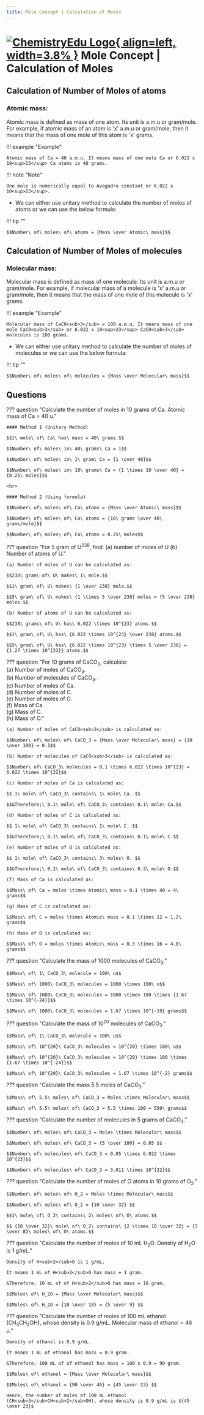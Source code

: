 ```yaml
---
title: Mole Concept | Calculation of Moles
---
```


# [![ChemistryEdu Logo](../../images/favicon.svg){ align=left, width=3.8% }](../../index.md)  Mole Concept | Calculation of Moles

## Calculation of Number of Moles of atoms

### Atomic mass: 

Atomic mass is defined as mass of one atom. Its unit is a.m.u or gram/mole. For example, if atomic mass of an atom is 'x' a.m.u or gram/mole, then it means that the mass of one mole of this atom is 'x' grams.

!!! example "Example"

    Atomic mass of Ca = 40 a.m.u. It means mass of one mole Ca or 6.022 x 10<sup>23</sup> Ca atoms is 40 grams.

!!! note "Note"

    One mole is numerically equal to Avogadro constant or 6.022 x 10<sup>23</sup>.

* We can either use unitary method to calculate the number of moles of atoms or we can use the below formula:

!!! tip ""
    
    $$Number\ of\ moles\ of\ atoms = {Mass \over Atomic\ mass}$$

## Calculation of Number of Moles of molecules

### Molecular mass:

Molecular mass is defined as mass of one molecule. Its unit is a.m.u or gram/mole. 
For example, if molecular mass of a molecule is 'x' a.m.u or gram/mole, then it means that the mass of one mole of this molecule is 'x' grams.

!!! example "Example"

    Molecular mass of CaCO<sub>3</sub> = 100 a.m.u. It means mass of one mole CaCO<sub>3</sub> or 6.022 x 10<sup>23</sup> CaCO<sub>3</sub> molecules is 100 grams.

* We can either use unitary method to calculate the number of moles of molecules or we can use the below formula:

!!! tip ""
    
    $$Number\ of\ moles\ of\ molecules = {Mass \over Molecular\ mass}$$

## Questions

??? question "Calculate the number of moles in 10 grams of Ca. Atomic mass of Ca = 40 u."

    #### Method 1 (Unitary Method)
              
    $$1\ mole\ of\ Ca\ has\ mass = 40\ grams.$$
              
    $$Number\ of\ moles\ in\ 40\ grams\ Ca = 1$$
              
    $$Number\ of\ moles\ in\ 1\ gram\ Ca = {1 \over 40}$$
              
    $$Number\ of\ moles\ in\ 10\ grams\ Ca = {1 \times 10 \over 40} = {0.25\ moles}$$

    <hr>
              
    #### Method 2 (Using formula)

    $$Number\ of\ moles\ of\ Ca\ atoms = {Mass \over Atomic\ mass}$$
    
    $$Number\ of\ moles\ of\ Ca\ atoms = {10\ grams \over 40\ grams/mole}$$
    
    $$Number\ of\ moles\ of\ Ca\ atoms = 0.25\ moles$$

??? question "For 5 gram of U<sup>238</sup>, find: (a) number of moles of U (b) Number of atoms of U."

    (a) Number of moles of U can be calculated as:
    
    $$238\ gram\ of\ U\ makes\ 1\ mole.$$
              
    $$1\ gram\ of\ U\ makes\ {1 \over 238} mole.$$
              
    $$5\ gram\ of\ U\ makes\ {1 \times 5 \over 238} moles = {5 \over 238} moles.$$
              
    (b) Number of atoms of U can be calculated as:
              
    $$238\ grams\ of\ U\ has\ 6.022 \times 10^{23} atoms.$$
              
    $$1\ gram\ of\ U\ has\ {6.022 \times 10^{23} \over 238} atoms.$$
              
    $$5\ gram\ of\ U\ has\ {6.022 \times 10^{23} \times 5 \over 238} = {1.27 \times 10^{22}} atoms.$$

??? question "For 10 grams of CaCO<sub>3</sub>, calculate:<br>(a) Number of moles of CaCO<sub>3</sub>.<br>(b) Number of molecules of CaCO<sub>3</sub>.<br>(c) Number of moles of Ca.<br>(d) Number of moles of C.<br>(e) Number of moles of O.<br>(f) Mass of Ca.<br>(g) Mass of C.<br>(h) Mass of O."

    (a) Number of moles of CaCO<sub>3</sub> is calculated as:
              
    $$Number\ of\ moles\ of\ CaCO_3 = {Mass \over Molecular\ mass} = {10 \over 100} = 0.1$$

    (b) Number of molecules of CaCO<sub>3</sub> is calculated as:
              
    $$Number\ of\ CaCO_3\ molecules = 0.1 \times 6.022 \times 10^{23} = 6.022 \times 10^{22}$$
              
    (c) Number of moles of Ca is calculated as:
              
    $$ 1\ mole\ of\ CaCO_3\ contains\ 1\ mole\ Ca. $$
              
    $$&Therefore;\ 0.1\ mole\ of\ CaCO_3\ contains\ 0.1\ mole\ Ca.$$
              
    (d) Number of moles of C is calculated as:
              
    $$ 1\ mole\ of\ CaCO_3\ contains\ 1\ mole\ C. $$
              
    $$&Therefore;\ 0.1\ mole\ of\ CaCO_3\ contains\ 0.1\ mole\ C.$$
              
    (e) Number of moles of O is calculated as:
              
    $$ 1\ mole\ of\ CaCO_3\ contains\ 3\ moles\ O. $$
              
    $$&Therefore;\ 0.1\ mole\ of\ CaCO_3\ contains\ 0.3\ mole\ O.$$
              
    (f) Mass of Ca is calculated as:
              
    $$Mass\ of\ Ca = moles \times Atomic\ mass = 0.1 \times 40 = 4\ grams$$
              
    (g) Mass of C is calculated as:
              
    $$Mass\ of\ C = moles \times Atomic\ mass = 0.1 \times 12 = 1.2\ grams$$
              
    (h) Mass of O is calculated as:
              
    $$Mass\ of\ O = moles \times Atomic\ mass = 0.3 \times 16 = 4.8\ grams$$

??? question "Calculate the mass of 1000 molecules of CaCO<sub>3</sub>."

    $$Mass\ of\ 1\ CaCO_3\ molecule = 100\ u$$
              
    $$Mass\ of\ 1000\ CaCO_3\ molecules = 1000 \times 100\ u$$
              
    $$Mass\ of\ 1000\ CaCO_3\ molecules = 1000 \times 100 \times {1.67 \times 10^{-24}}$$
              
    $$Mass\ of\ 1000\ CaCO_3\ molecules = 1.67 \times 10^{-19} grams$$

??? question "Calculate the mass of 10<sup>20</sup> molecules of CaCO<sub>3</sub>."

    $$Mass\ of\ 1\ CaCO_3\ molecule = 100\ u$$
              
    $$Mass\ of\ 10^{20}\ CaCO_3\ molecules = 10^{20} \times 100\ u$$
    
    $$Mass\ of\ 10^{20}\ CaCO_3\ molecules = 10^{20} \times 100 \times {1.67 \times 10^{-24}}$$
              
    $$Mass\ of\ 10^{20}\ CaCO_3\ molecules = 1.67 \times 10^{-2} grams$$

??? question "Calculate the mass 5.5 moles of CaCO<sub>3</sub>."

    $$Mass\ of\ 5.5\ moles\ of\ CaCO_3 = Moles \times Molecular\ mass$$

    $$Mass\ of\ 5.5\ moles\ of\ CaCO_3 = 5.5 \times 100 = 550\ grams$$

??? question "Calculate the number of molecules in 5 grams of CaCO<sub>3</sub>."

    $$Number\ of\ moles\ of\ CaCO_3 = Moles \times Molecular\ mass$$

    $$Number\ of\ moles\ of\ CaCO_3 = {5 \over 100} = 0.05 $$

    $$Number\ of\ molecules\ of\ CaCO_3 = 0.05 \times 6.022 \times 10^{23}$$

    $$Number\ of\ molecules\ of\ CaCO_3 = 3.011 \times 10^{22}$$

??? question "Calculate the number of moles of O atoms in 10 grams of O<sub>2</sub>."

    $$Number\ of\ moles\ of\ O_2 = Moles \times Molecular\ mass$$
    
    $$Number\ of\ moles\ of\ O_2 = {10 \over 32} $$

    $$1\ mole\ of\ O_2\ contains\ 2\ moles\ of\ O\ atoms.$$

    $$ {10 \over 32}\ mole\ of\ O_2\ contains\ {2 \times 10 \over 32} = {5 \over 8}\ moles\ of\ O\ atoms.$$

??? question "Calculate the number of moles of 10 mL H<sub>2</sub>O. Density of H<sub>2</sub>O is 1 g/mL."

    Density of H<sub>2</sub>O is 1 g/mL.

    It means 1 mL of H<sub>2</sub>O has mass = 1 gram.

    &Therefore; 10 mL of of H<sub>2</sub>O has mass = 10 gram.

    $$Moles\ of\ H_2O = {Mass \over Molecular\ mass}$$

    $$Moles\ of\ H_2O = {10 \over 18} = {5 \over 9} $$

??? question "Calculate the number of moles of 100 mL ethanol (CH<sub>3</sub>CH<sub>2</sub>OH), whose density is 0.9 g/mL. Molecular mass of ethanol = 46 u."

    Density of ethanol is 0.9 g/mL.

    It means 1 mL of ethanol has mass = 0.9 gram.
    
    &Therefore; 100 mL of of ethanol has mass = 100 x 0.9 = 90 gram.

    $$Moles\ of\ ethanol = {Mass \over Molecular\ mass}$$

    $$Moles\ of\ ethanol = {90 \over 46} = {45 \over 23} $$

    Hence, the number of moles of 100 mL ethanol (CH<sub>3</sub>CH<sub>2</sub>OH), whose density is 0.9 g/mL is ${45 \over 23}$